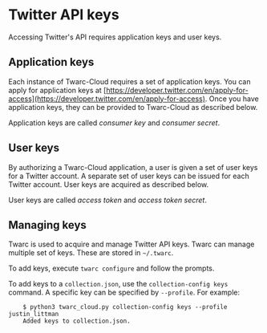 # Twitter API keys
Accessing Twitter's API requires application keys and user keys.

## Application keys
Each instance of Twarc-Cloud requires a set of application keys. You can apply for application keys
at [https://developer.twitter.com/en/apply-for-access](https://developer.twitter.com/en/apply-for-access). Once
you have application keys, they can be provided to Twarc-Cloud as described below.

Application keys are called _consumer key_ and _consumer secret_.

## User keys
By authorizing a Twarc-Cloud application, a user is given a set of user keys for a Twitter account. A separate 
set of user keys can be issued for each Twitter account. User keys are acquired as described below.

User keys are called _access token_ and _access token secret_.

## Managing keys
Twarc is used to acquire and manage Twitter API keys. Twarc can manage multiple set of keys. These are 
stored in `~/.twarc`.

To add keys, execute `twarc configure` and follow the prompts.

To add keys to a `collection.json`, use the `collection-config keys` command. A specific key can be specified by
`--profile`. For example:

        $ python3 twarc_cloud.py collection-config keys --profile justin_littman
        Added keys to collection.json.


